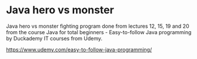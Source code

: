 # Java hero vs monster
Java hero vs monster fighting program done from lectures 12, 15, 19 and 20 from the course Java for total beginners - Easy-to-follow Java programming by Duckademy IT courses from Udemy.

https://www.udemy.com/easy-to-follow-java-programming/
